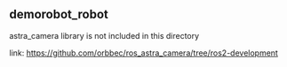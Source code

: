 ## demorobot_robot

astra_camera library is not included in this directory


link: https://github.com/orbbec/ros_astra_camera/tree/ros2-development
